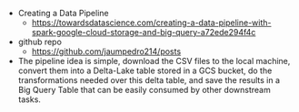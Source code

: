 - Creating a Data Pipeline
    - https://towardsdatascience.com/creating-a-data-pipeline-with-spark-google-cloud-storage-and-big-query-a72ede294f4c
- github repo
    - https://github.com/jaumpedro214/posts
- The pipeline idea is simple, download the CSV files to the local machine, convert them into a Delta-Lake table stored in a GCS bucket, do the transformations needed over this delta table, and save the results in a Big Query Table that can be easily consumed by other downstream tasks.
